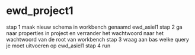 # ewd_project1

stap 1 maak nieuw schema in workbench genaamd ewd_asiel1
stap 2 ga naar properties in project en verrander het wachtwoord naar het wachtwoord van de root van workbench
stap 3 vraag aan bas welke query je moet uitvoeren op ewd_asiel1
stap 4 run
